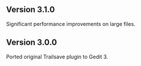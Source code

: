 Version 3.1.0
-------------

Significant performance improvements on large files.

Version 3.0.0
-------------

Ported original Trailsave plugin to Gedit 3.
